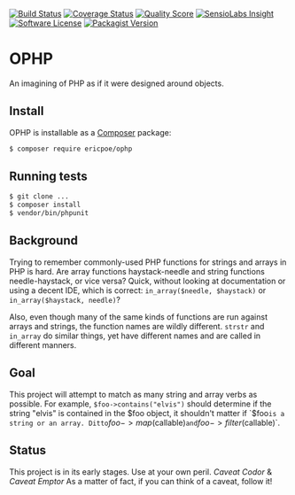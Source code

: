 [![Build Status](https://img.shields.io/travis/ericpoe/ophp/master.svg?style=flat-square)](https://travis-ci.org/ericpoe/ophp)
[![Coverage Status](https://img.shields.io/scrutinizer/coverage/g/ericpoe/ophp.svg?style=flat-square)](https://scrutinizer-ci.com/g/ericpoe/ophp/code-structure)
[![Quality Score](https://img.shields.io/scrutinizer/g/ericpoe/ophp.svg?style=flat-square)](https://scrutinizer-ci.com/g/ericpoe/ophp)
[![SensioLabs Insight](https://img.shields.io/sensiolabs/i/a37859b2-cb28-4426-b488-dabdf483a192.svg?style=flat-square)]()
[![Software License](https://img.shields.io/badge/license-MIT-brightgreen.svg?style=flat-square)](LICENSE)
[![Packagist Version](https://img.shields.io/packagist/v/ericpoe/ophp.svg?style=flat-square)](https://packagist.org/packages/ericpoe/ophp)

# OPHP
An imagining of PHP as if it were designed around objects.

## Install
OPHP is installable as a [Composer](http://getcomposer.org) package:

```sh
$ composer require ericpoe/ophp
```

## Running tests

```sh
$ git clone ...
$ composer install
$ vendor/bin/phpunit
```

## Background
Trying to remember commonly-used PHP functions for strings and arrays in PHP is hard. Are array functions
haystack-needle and string functions needle-haystack, or vice versa? Quick, without looking at documentation or using
a decent IDE, which is correct: `in_array($needle, $haystack)` or `in_array($haystack, needle)`?

Also, even though many of the same kinds of functions are run against arrays and strings, the function names are
wildly different. `strstr` and `in_array` do similar things, yet have different names and are called in
different manners.

## Goal
This project will attempt to match as many string and array verbs as possible. For example, `$foo->contains("elvis")`
should determine if the string "elvis" is contained in the $foo object, it shouldn't matter if `$foo` is a string or
an array. Ditto `$foo->map($callable)` and `$foo->filter($callable)`.

## Status
This project is in its early stages. Use at your own peril. _Caveat Codor_ & _Caveat Emptor_ As a matter of fact, if
you can think of a caveat, follow it!
